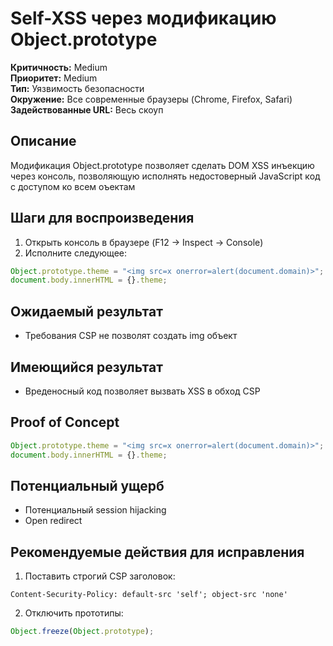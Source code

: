 # Self-XSS через модификацию Object.prototype

**Критичность:** Medium  
**Приоритет:** Medium  
**Тип:** Уязвимость безопасности  
**Окружение:** Все современные браузеры (Chrome, Firefox, Safari)  
**Задействованные URL:** Весь скоуп

## Описание

Модификация Object.prototype позволяет сделать DOM XSS инъекцию через консоль, позволяющую исполнять недостоверный JavaScript код с доступом ко всем оъектам

## Шаги для воспроизведения

1. Открыть консоль в браузере (F12 → Inspect → Console)
2. Исполните следующее:

```javascript
Object.prototype.theme = "<img src=x onerror=alert(document.domain)>";
document.body.innerHTML = {}.theme;
```

## Ожидаемый результат

- Требования CSP не позволят создать img объект

## Имеющийся результат

- Вреденосный код позволяет вызвать XSS в обход CSP

## Proof of Concept

```javascript
Object.prototype.theme = "<img src=x onerror=alert(document.domain)>";
document.body.innerHTML = {}.theme;
```

## Потенциальный ущерб

- Потенциальный session hijacking
- Open redirect

## Рекомендуемые действия для исправления

1. Поставить строгий CSP заголовок:

```http
Content-Security-Policy: default-src 'self'; object-src 'none'
```

2. Отключить прототипы:

```javascript
Object.freeze(Object.prototype);
```
